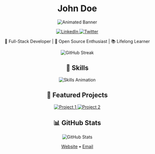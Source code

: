 <!-- Your Name -->
<h1 align="center">John Doe</h1>

<!-- Animated Banner -->
<p align="center">
  <img src="https://github.com/johndoe/johndoe/blob/main/assets/banner.gif" alt="Animated Banner">
</p>

<!-- Social Media Links -->
<p align="center">
  <a href="https://www.linkedin.com/in/johndoe" target="_blank">
    <img src="https://img.shields.io/badge/LinkedIn-johndoe-blue" alt="LinkedIn">
  </a>
  <a href="https://twitter.com/johndoe" target="_blank">
    <img src="https://img.shields.io/badge/Twitter-@johndoe-purple" alt="Twitter">
  </a>
</p>

<!-- Introduction -->
<p align="center">🚀 Full-Stack Developer | 🌟 Open Source Enthusiast | 📚 Lifelong Learner</p>

<!-- GitHub Contribution Graph -->
<p align="center">
  <img src="https://github-readme-streak-stats.herokuapp.com/?user=johndoe&theme=dark" alt="GitHub Streak">
</p>

<!-- Animated Language Skills -->
<h2 align="center">🚀 Skills</h2>
<p align="center">
  <img src="https://github.com/johndoe/johndoe/blob/main/assets/skills.gif" alt="Skills Animation">
</p>

<!-- Featured Projects -->
<h2 align="center">🌟 Featured Projects</h2>
<p align="center">
  <a href="https://github.com/johndoe/project1" target="_blank">
    <img src="https://github-readme-stats.vercel.app/api/pin/?username=johndoe&repo=project1&theme=radical" alt="Project 1">
  </a>
  <a href="https://github.com/johndoe/project2" target="_blank">
    <img src="https://github-readme-stats.vercel.app/api/pin/?username=johndoe&repo=project2&theme=radical" alt="Project 2">
  </a>
</p>

<!-- GitHub Stats -->
<h2 align="center">📊 GitHub Stats</h2>
<p align="center">
  <img src="https://github-readme-stats.vercel.app/api?username=johndoe&show_icons=true&theme=radical" alt="GitHub Stats">
</p>

<!-- Footer -->
<p align="center">
  <a href="https://johndoe.com" target="_blank">Website</a> •
  <a href="mailto:johndoe@email.com">Email</a>
</p>
